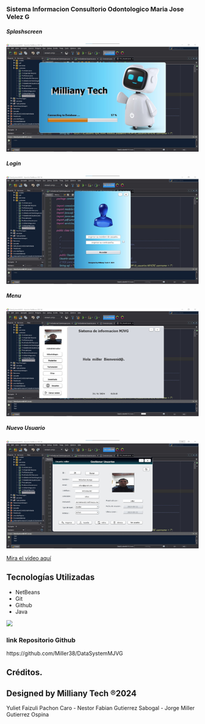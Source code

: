 
<h3>Sistema Informacion Consultorio Odontologico Maria Jose Velez G</h3>

<h5>Splashscreen</h5>

![Preview 1](preview1.jpg)

<h5>Login</h5>

![Preview 2](preview2.jpg)

<h5>Menu</h5>

![Preview 3](preview3.jpg)

<h5>Nuevo Usuario</h5>

![Preview 4](preview4.jpg)

[Mira el video aquí](https://vimeo.com/1009518281)

## Tecnologías Utilizadas

- NetBeans
- Git
- Github
- Java

<img src="https://skillicons.dev/icons?i=java,git,github" /> <br/>

<h3>link Repositorio Github</h3>
https://github.com/Miller38/DataSystemMJVG

## Créditos.
## Designed by Milliany Tech ®2024
Yuliet Faizuli Pachon Caro - 
Nestor Fabian Gutierrez Sabogal - 
Jorge Miller Gutierrez Ospina
